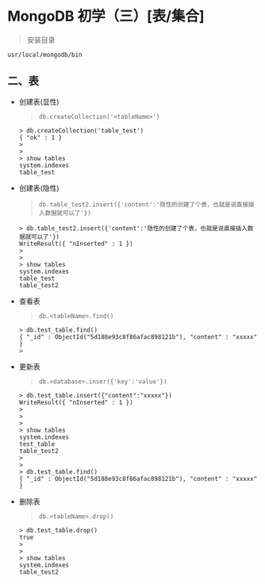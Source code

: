 # MongoDB 初学（三）[表/集合]

> 安装目录

`usr/local/mongodb/bin`

## 二、表

* 创建表(显性)

  > `db.createCollection('<tableName>')`

  ```
  > db.createCollection('table_test')
  { "ok" : 1 }
  >
  >
  > show tables
  system.indexes
  table_test
  ```

* 创建表(隐性)

  > `db.table_test2.insert({'content':'隐性的创建了个表，也就是说直接插入数据就可以了'})`

  ```
  > db.table_test2.insert({'content':'隐性的创建了个表，也就是说直接插入数据就可以了'})
  WriteResult({ "nInserted" : 1 })
  >              
  >              
  > show tables  
  system.indexes 
  table_test     
  table_test2  
  ```


* 查看表

  > `db.<tableName>.find()`

  ```
  > db.test_table.find()
  { "_id" : ObjectId("5d188e93c8f86afac898121b"), "content" : "xxxxx" }
  >
  ```

* 更新表

  > `db.<database>.inser({'key':'value'})`

  
  ```
  > db.test_table.insert({"content":"xxxxx"})
  WriteResult({ "nInserted" : 1 })
  >
  >
  >
  > show tables
  system.indexes
  test_table   
  table_test2 
  >
  >
  > db.test_table.find()
  { "_id" : ObjectId("5d188e93c8f86afac898121b"), "content" : "xxxxx" }
  ```

* 删除表

  >`db.<tableName>.drop()`

  ```
  > db.test_table.drop()
  true
  >
  >
  > show tables
  system.indexes   
  table_test2 
  ```
